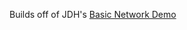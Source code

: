 Builds off of JDH's [Basic Network Demo](https://gist.github.com/jdah/08eb80c74b13176027c08cbf48b239c9)
